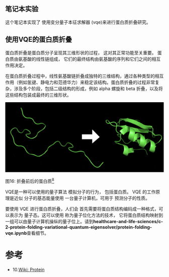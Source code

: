## 笔记本实验

这个笔记本实现了
使用变分量子本征求解器 (vqe)来进行蛋白质折叠研究。

## 使用VQE的蛋白质折叠

蛋白质折叠是蛋白质分子呈现其三维形状的过程，
这对其正常功能至关重要。
蛋白质由氨基酸的线性链组成，
它们的最终结构由氨基酸的序列和它们之间的相互作用决定。

在蛋白质折叠过程中，线性氨基酸链折叠成独特的三维结构，通过各种类型的相互作用（例如氢键、静电力和范德华力）来稳定该结构。蛋白质折叠的过程非常复杂，涉及多个阶段，包括二级结构的形成，例如 alpha 螺旋和 beta 折叠，以及将这些结构包装成最终的三维形状。

![Protein](../../images/protein-folding.png)

图16: 折叠前后的蛋白质[<sup>8</sup>](#wiki-protein)

VQE是一种可以使用的量子算法
模拟分子的行为，
包括蛋白质。 VQE 的工作原理是近似
分子的基态能量使用
一台量子计算机，可用于
预测分子的性质。

要使用 VQE 进行蛋白质折叠，人们会
首先需要将蛋白质结构编码成一种格式，可以表示为
量子态。这可以使用
称为量子位化方法的技术，
它将蛋白质结构映射到一组可以由量子计算机操纵的量子位上。请到**healthcare-and-life-sciences/c-2-protein-folding-variational-quantum-eigensolver/protein-folding-vqe.ipynb**查看细节。

# 参考
<div id='wiki-protein'></div>

- 10.[Wiki: Protein](https://en.wikipedia.org/wiki/Protein_folding)
